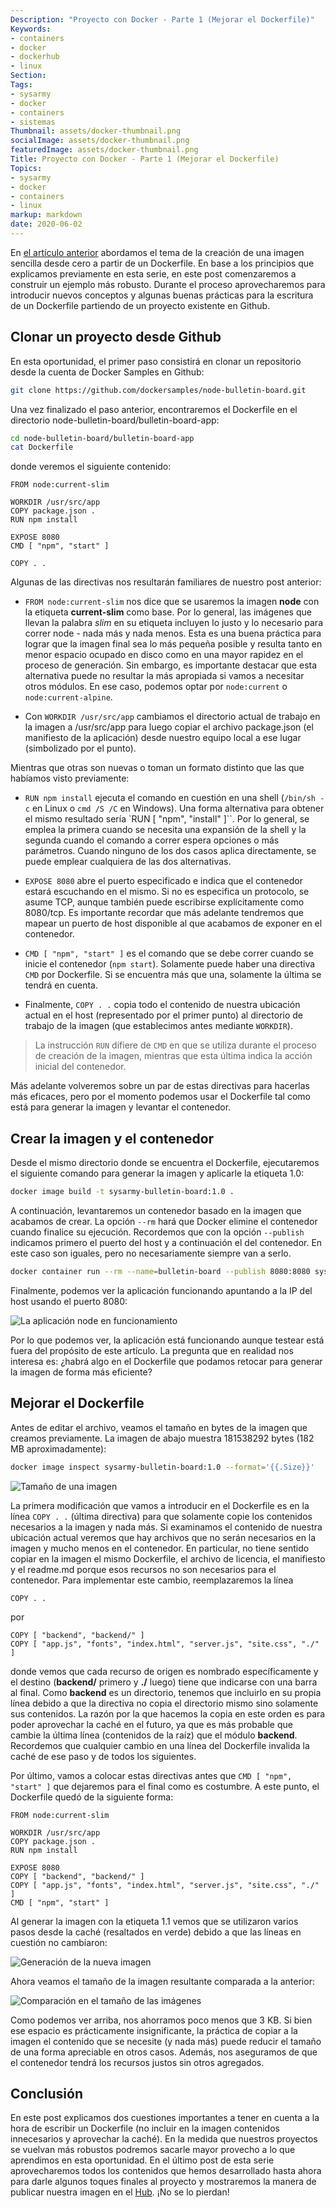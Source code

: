 ```yaml
---
Description: "Proyecto con Docker - Parte 1 (Mejorar el Dockerfile)"
Keywords:
- containers 
- docker
- dockerhub
- linux
Section: 
Tags:
- sysarmy
- docker
- containers
- sistemas
Thumbnail: assets/docker-thumbnail.png
socialImage: assets/docker-thumbnail.png
featuredImage: assets/docker-thumbnail.png
Title: Proyecto con Docker - Parte 1 (Mejorar el Dockerfile)
Topics:
- sysarmy
- docker
- containers
- linux
markup: markdown
date: 2020-06-02
---
```


En [el artículo anterior](posts/docker-mi-primera-imagen) abordamos el tema de la creación de una imagen sencilla desde cero a partir de un Dockerfile. En base a los principios que explicamos previamente en esta serie, en este post comenzaremos a construir un ejemplo más robusto. Durante el proceso aprovecharemos para introducir nuevos conceptos y algunas buenas prácticas para la escritura de un Dockerfile partiendo de un proyecto existente en Github.

## Clonar un proyecto desde Github

En esta oportunidad, el primer paso consistirá en clonar un repositorio desde la cuenta de Docker Samples en Github:

```bash
git clone https://github.com/dockersamples/node-bulletin-board.git
```

Una vez finalizado el paso anterior, encontraremos el Dockerfile en el directorio node-bulletin-board/bulletin-board-app:

```bash
cd node-bulletin-board/bulletin-board-app
cat Dockerfile
```

donde veremos el siguiente contenido:

```
FROM node:current-slim

WORKDIR /usr/src/app
COPY package.json .
RUN npm install

EXPOSE 8080
CMD [ "npm", "start" ]

COPY . .
```

Algunas de las directivas nos resultarán familiares de nuestro post anterior:

- `FROM node:current-slim` nos dice que se usaremos la imagen **node** con la etiqueta **current-slim** como base. Por lo general, las imágenes que llevan la palabra _slim_ en su etiqueta incluyen lo justo y lo necesario para correr node - nada más y nada menos. Esta es una buena práctica para lograr que la imagen final sea lo más pequeña posible y resulta tanto en menor espacio ocupado en disco como en una mayor rapidez en el proceso de generación. Sin embargo, es importante destacar que esta alternativa puede no resultar la más apropiada si vamos a necesitar otros módulos. En ese caso, podemos optar por `node:current` o `node:current-alpine`.

- Con `WORKDIR /usr/src/app` cambiamos el directorio actual de trabajo en la imagen a /usr/src/app para luego copiar el archivo package.json (el manifiesto de la aplicación) desde nuestro equipo local a ese lugar (simbolizado por el punto).

Mientras que otras son nuevas o toman un formato distinto que las que habíamos visto previamente:

- `RUN npm install` ejecuta el comando en cuestión en una shell (`/bin/sh -c` en Linux o `cmd /S /C` en Windows). Una forma alternativa para obtener el mismo resultado sería `RUN [ "npm", "install" ]``. Por lo general, se emplea la primera cuando se necesita una expansión de la shell y la segunda cuando el comando a correr espera opciones o más parámetros. Cuando ninguno de los dos casos aplica directamente, se puede emplear cualquiera de las dos alternativas.

- `EXPOSE 8080` abre el puerto especificado e indica que el contenedor estará escuchando en el mismo. Si no es especifica un protocolo, se asume TCP, aunque también puede escribirse explícitamente como 8080/tcp. Es importante recordar que más adelante tendremos que mapear un puerto de host disponible al que acabamos de exponer en el contenedor.

- `CMD [ "npm", "start" ]` es el comando que se debe correr cuando se inicie el contenedor (`npm start`). Solamente puede haber una directiva `CMD` por Dockerfile. Si se encuentra más que una, solamente la última se tendrá en cuenta.

- Finalmente, `COPY . .` copia todo el contenido de nuestra ubicación actual en el host (representado por el primer punto) al directorio de trabajo de la imagen (que establecimos antes mediante `WORKDIR`).

> La instrucción `RUN` difiere de `CMD` en que se utiliza durante el proceso de creación de la imagen, mientras que esta última indica la acción inicial del contenedor.

Más adelante volveremos sobre un par de estas directivas para hacerlas más eficaces, pero por el momento podemos usar el Dockerfile tal como está para generar la imagen y levantar el contenedor.

## Crear la imagen y el contenedor

Desde el mismo directorio donde se encuentra el Dockerfile, ejecutaremos el siguiente comando para generar la imagen y aplicarle la etiqueta 1.0:

```bash
docker image build -t sysarmy-bulletin-board:1.0 .
```

A continuación, levantaremos un contenedor basado en la imagen que acabamos de crear. La opción `--rm` hará que Docker elimine el contenedor cuando finalice su ejecución. Recordemos que con la opción `--publish` indicamos primero el puerto del host y a continuación el del contenedor. En este caso son iguales, pero no necesariamente siempre van a serlo.

```bash
docker container run --rm --name=bulletin-board --publish 8080:8080 sysarmy-bulletin-board:1.0
```

Finalmente, podemos ver la aplicación funcionando apuntando a la IP del host usando el puerto 8080:

![La aplicación node en funcionamiento](assets/docker-node-app.png)

Por lo que podemos ver, la aplicación está funcionando aunque testear está fuera del propósito de este artículo. La pregunta que en realidad nos interesa es: ¿habrá algo en el Dockerfile que podamos retocar para generar la imagen de forma más eficiente?

## Mejorar el Dockerfile

Antes de editar el archivo, veamos el tamaño en bytes de la imagen que creamos previamente. La imagen de abajo muestra 181538292 bytes (182 MB aproximadamente):

```bash
docker image inspect sysarmy-bulletin-board:1.0 --format='{{.Size}}'
```

![Tamaño de una imagen](assets/docker-image-size.png)

La primera modificación que vamos a introducir en el Dockerfile es en la línea `COPY . .` (última directiva) para que solamente copie los contenidos necesarios a la imagen y nada más. Si examinamos el contenido de nuestra ubicación actual veremos que hay archivos que no serán necesarios en la imagen y mucho menos en el contenedor. En particular, no tiene sentido copiar en la imagen el mismo Dockerfile, el archivo de licencia, el manifiesto y el readme.md porque esos recursos no son necesarios para el contenedor. Para implementar este cambio, reemplazaremos la línea

```
COPY . .
```

por

```
COPY [ "backend", "backend/" ]
COPY [ "app.js", "fonts", "index.html", "server.js", "site.css", "./" ]
```

donde vemos que cada recurso de origen es nombrado específicamente y el destino (**backend/** primero y **./** luego) tiene que indicarse con una barra al final. Como **backend** es un directorio, tenemos que incluirlo en su propia línea debido a que la directiva no copia el directorio mismo sino solamente sus contenidos. La razón por la que hacemos la copia en este orden es para poder aprovechar la caché en el futuro, ya que es más probable que cambie la última línea (contenidos de la raíz) que el módulo **backend**. Recordemos que cualquier cambio en una línea del Dockerfile invalida la caché de ese paso y de todos los siguientes.

Por último, vamos a colocar estas directivas antes que `CMD [ "npm", "start" ]` que dejaremos para el final como es costumbre. A este punto, el Dockerfile quedó de la siguiente forma:

```
FROM node:current-slim

WORKDIR /usr/src/app
COPY package.json .
RUN npm install

EXPOSE 8080
COPY [ "backend", "backend/" ]
COPY [ "app.js", "fonts", "index.html", "server.js", "site.css", "./" ]
CMD [ "npm", "start" ]
```

Al generar la imagen con la etiqueta 1.1 vemos que se utilizaron varios pasos desde la caché (resaltados en verde) debido a que las líneas en cuestión no cambiaron:

![Generación de la nueva imagen](assets/docker-build-image.png)

Ahora veamos el tamaño de la imagen resultante comparada a la anterior:

![Comparación en el tamaño de las imágenes](assets/docker-image-size-2.png)

Como podemos ver arriba, nos ahorramos poco menos que 3 KB. Si bien ese espacio es prácticamente insignificante, la práctica de copiar a la imagen el contenido que se necesite (y nada más) puede reducir el tamaño de una forma apreciable en otros casos. Además, nos aseguramos de que el contenedor tendrá los recursos justos sin otros agregados.

## Conclusión

En este post explicamos dos cuestiones importantes a tener en cuenta a la hora de escribir un Dockerfile (no incluir en la imagen contenidos innecesarios y aprovechar la caché). En la medida que nuestros proyectos se vuelvan más robustos podremos sacarle mayor provecho a lo que aprendimos en esta oportunidad. En el último post de esta serie aprovecharemos todos los contenidos que hemos desarrollado hasta ahora para darle algunos toques finales al proyecto y mostraremos la manera de publicar nuestra imagen en el [Hub](https://hub.docker.com/). ¡No se lo pierdan!